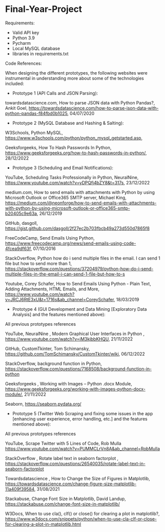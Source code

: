 # Final-Year-Project

Requirements:

- Valid API key
- Python 3.9
- Pycharm
- Local MySQL database
- libraries in requirements.txt

Code References:

When designing the different prototypes, the following websites were instrumental in understanding more about some of the technologies included:

- Prototype 1 (API Calls and JSON Parsing):

towardsdatascience.com, How to parse JSON data with Python Pandas?, Ankit Goel, https://towardsdatascience.com/how-to-parse-json-data-with-python-pandas-f84fbd0b1025, 04/07/2020

- Prototype 2 (MySQL Database and Hashing & Salting):

W3Schools, Python MySQL, https://www.w3schools.com/python/python_mysql_getstarted.asp,

Geeksforgeeks, How To Hash Passwords In Python, https://www.geeksforgeeks.org/how-to-hash-passwords-in-python/, 28/12/2022

- Prototype 3 (Scheduling and Email Notifications):

YouTube, Scheduling Tasks Professionally in Python, NeuralNine, https://www.youtube.com/watch?v=yDPQfj4bZY8&t=317s, 23/12/2022

medium.com, How to send emails with attachments with Python by using Microsoft Outlook or Office365 SMTP server, Michael King, https://medium.com/@neonforge/how-to-send-emails-with-attachments-with-python-by-using-microsoft-outlook-or-office365-smtp-b20405c9e63a, 26/12/2019

GitHub, dasgoll, https://gist.github.com/dasgoll/2f27ec2b703fbcb49a273d550d7865f8

FreeCodeCamp, Send Emails Using Python, https://www.freecodecamp.org/news/send-emails-using-code-4fcea9df63f, 07/10/2016

StackOverflow, Python how do i send multiple files in the email. I can send 1 file but how to send more than 1, https://stackoverflow.com/questions/37204979/python-how-do-i-send-multiple-files-in-the-email-i-can-send-1-file-but-how-to-s

Youtube, Corey Schafer, How to Send Emails Using Python - Plain Text, Adding Attachments, HTML Emails, and More,  https://www.youtube.com/watch?v=JRCJ6RtE3xU&t=1716s&ab_channel=CoreySchafer, 18/03/2019

- Prototype 4 (GUI Development and Data Mining [Exploratory Data Analysis] and the features mentioned above):

All previous prototypes references

YouTube, NeuralNine , Modern Graphical User Interfaces in Python , https://www.youtube.com/watch?v=iM3kjbbKHQU, 21/11/2022

GitHub, CustomTkinter, Tom Schimansky, https://github.com/TomSchimansky/CustomTkinter/wiki, 06/12/2022

StackOverflow, background function in Python, https://stackoverflow.com/questions/7168508/background-function-in-python

Geeksforgeeks , Working with Images – Python .docx Module, https://www.geeksforgeeks.org/working-with-images-python-docx-module/, 21/11/2022

Seaborn, https://seaborn.pydata.org/

- Prototype 5 (Twitter Web Scraping and fixing some issues in the app [enhancing user experience, error handling, etc.] and the features mentioned above):

All previous prototypes references

YouTube, Scrape Twitter with 5 Lines of Code, Rob Mulla https://www.youtube.com/watch?v=PUMMCLrVn8A&ab_channel=RobMulla

StackOverflow , Rotate label text in seaborn factorplot , https://stackoverflow.com/questions/26540035/rotate-label-text-in-seaborn-factorplot

Towardsdatascience , How to Change the Size of Figures in Matplotlib, https://towardsdatascience.com/change-figure-size-matplotlib-11a409f39584, 31/08/2021

Stackabuse, Change Font Size in Matplotlib, David Landup, https://stackabuse.com/change-font-size-in-matplotlib/

W3Docs, When to use cla(), clf() or close() for clearing a plot in matplotlib?, https://www.w3docs.com/snippets/python/when-to-use-cla-clf-or-close-for-clearing-a-plot-in-matplotlib.html
